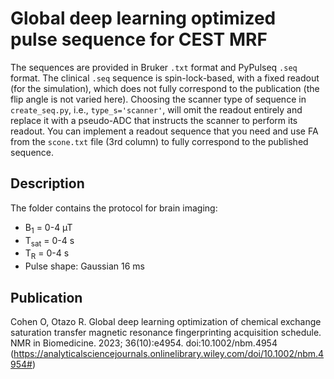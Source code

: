 # Global deep learning optimized pulse sequence for CEST MRF
The sequences are provided in Bruker `.txt` format and PyPulseq `.seq` format. The clinical `.seq` sequence is spin-lock-based, with a fixed readout (for the simulation), which does not fully correspond to the publication (the flip angle is not varied here). Choosing the scanner type of sequence in `create_seq.py`, i.e., `type_s='scanner'`, will omit the readout entirely and replace it with a pseudo-ADC that instructs the scanner to perform its readout. You can implement a readout sequence that you need and use FA from the `scone.txt` file (3rd column) to fully correspond to the published sequence.

## Description
The folder contains the protocol for brain imaging: 
- B<sub>1</sub> = 0-4 µT
- T<sub>sat</sub> = 0-4 s
- T<sub>R</sub> = 0-4 s 
- Pulse shape: Gaussian 16 ms

## Publication
Cohen O, Otazo R. Global deep learning optimization of chemical exchange saturation transfer magnetic resonance fingerprinting acquisition schedule. NMR in Biomedicine. 2023; 36(10):e4954. doi:10.1002/nbm.4954
(https://analyticalsciencejournals.onlinelibrary.wiley.com/doi/10.1002/nbm.4954#)